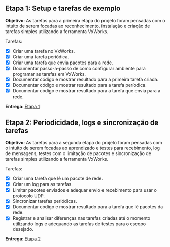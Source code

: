## Etapa 1: Setup e tarefas de exemplo

**Objetivo**: As tarefas para a primeira etapa do projeto foram pensadas com o intuito de serem focadas ao reconhecimento, instalação e criação de tarefas simples utilizando a ferramenta VxWorks.


Tarefas:

- [x] Criar uma tarefa no VxWorks.
- [x] Criar uma tarefa periódica.
- [x] Criar uma tarefa que envia pacotes para a rede.
- [x] Documentar passo-a-passo de como configurar ambiente para programar as tarefas em VxWorks.
- [x] Documentar código e mostrar resultado para a primeira tarefa criada.
- [x] Documentar código e mostrar resultado para a tarefa períodica.
- [x] Documentar código e mostrar resultado para a tarefa que envia para a rede.

**Entrega**: [Etapa 1](/etapa_1/)

## Etapa 2: Periodicidade, logs e sincronização de tarefas

**Objetivo**: As tarefas para a segunda etapa do projeto foram pensadas com o intuito de serem focadas ao aprendizado e testes para recebimento, log de mensagens, testes com o limitação de pacotes e sincronização de tarefas simples utilizando a ferramenta VxWorks.


Tarefas:

- [x] Criar uma tarefa que lê um pacote de rede.
- [x] Criar um log para as tarefas.
- [x] Limitar pacotes enviados e adequar envio e recebimento para usar o protocolo UDP.
- [x] Sincronizar tarefas periódicas.
- [x] Documentar código e mostrar resultado para a tarefa que lê pacotes da rede.
- [x] Registrar e analisar diferenças nas tarefas criadas até o momento utilizando logs e adequando as tarefas de testes para o escopo desejado.

**Entrega**: [Etapa 2](/etapa_2/)

